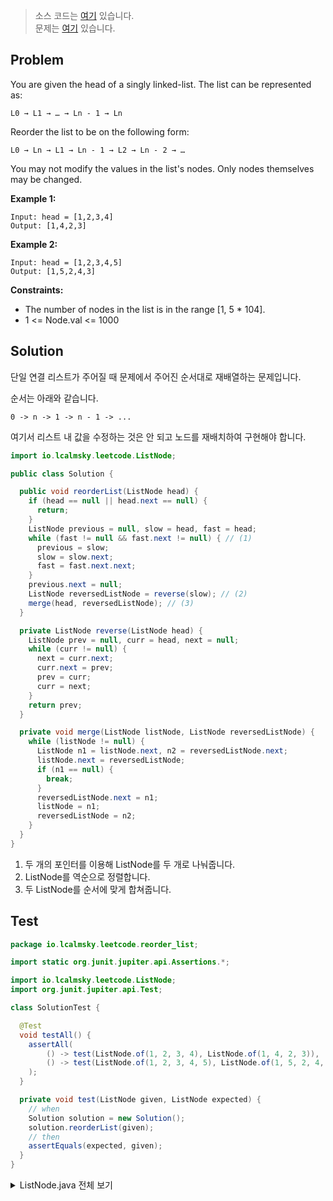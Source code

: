 > 소스 코드는 [여기](https://github.com/lcalmsky/leetcode/blob/master/src/main/java/io/lcalmsky/leetcode/reorder_list/Solution.java) 있습니다.  
> 문제는 [여기](https://github.com/lcalmsky/leetcode/issues/83) 있습니다.

## Problem

You are given the head of a singly linked-list. The list can be represented as:

```
L0 → L1 → … → Ln - 1 → Ln
```
Reorder the list to be on the following form:

```
L0 → Ln → L1 → Ln - 1 → L2 → Ln - 2 → …
```
You may not modify the values in the list's nodes. Only nodes themselves may be changed.



**Example 1:**

```text
Input: head = [1,2,3,4]
Output: [1,4,2,3]
```

**Example 2:**

```text
Input: head = [1,2,3,4,5]
Output: [1,5,2,4,3]
```

**Constraints:**

* The number of nodes in the list is in the range [1, 5 * 104].
* 1 <= Node.val <= 1000

## Solution

단일 연결 리스트가 주어질 때 문제에서 주어진 순서대로 재배열하는 문제입니다.

순서는 아래와 같습니다.

```
0 -> n -> 1 -> n - 1 -> ...
```

여기서 리스트 내 값을 수정하는 것은 안 되고 노드를 재배치하여 구현해야 합니다.

```java
import io.lcalmsky.leetcode.ListNode;

public class Solution {

  public void reorderList(ListNode head) {
    if (head == null || head.next == null) {
      return;
    }
    ListNode previous = null, slow = head, fast = head;
    while (fast != null && fast.next != null) { // (1)
      previous = slow;
      slow = slow.next;
      fast = fast.next.next;
    }
    previous.next = null;
    ListNode reversedListNode = reverse(slow); // (2)
    merge(head, reversedListNode); // (3)
  }

  private ListNode reverse(ListNode head) {
    ListNode prev = null, curr = head, next = null;
    while (curr != null) {
      next = curr.next;
      curr.next = prev;
      prev = curr;
      curr = next;
    }
    return prev;
  }

  private void merge(ListNode listNode, ListNode reversedListNode) {
    while (listNode != null) {
      ListNode n1 = listNode.next, n2 = reversedListNode.next;
      listNode.next = reversedListNode;
      if (n1 == null) {
        break;
      }
      reversedListNode.next = n1;
      listNode = n1;
      reversedListNode = n2;
    }
  }
}
```

1. 두 개의 포인터를 이용해 ListNode를 두 개로 나눠줍니다.
2. ListNode를 역순으로 정렬합니다.
3. 두 ListNode를 순서에 맞게 합쳐줍니다.

## Test

```java
package io.lcalmsky.leetcode.reorder_list;

import static org.junit.jupiter.api.Assertions.*;

import io.lcalmsky.leetcode.ListNode;
import org.junit.jupiter.api.Test;

class SolutionTest {

  @Test
  void testAll() {
    assertAll(
        () -> test(ListNode.of(1, 2, 3, 4), ListNode.of(1, 4, 2, 3)),
        () -> test(ListNode.of(1, 2, 3, 4, 5), ListNode.of(1, 5, 2, 4, 3))
    );
  }

  private void test(ListNode given, ListNode expected) {
    // when
    Solution solution = new Solution();
    solution.reorderList(given);
    // then
    assertEquals(expected, given);
  }
}
```

<details>
<summary>ListNode.java 전체 보기</summary>

```java
package io.lcalmsky.leetcode;

import java.util.Objects;

public class ListNode {
    public int val;
    public ListNode next;

    public ListNode(int val) {
        this.val = val;
    }

    public static ListNode of(int... integers) {
        if (integers == null || integers.length == 0) throw new IllegalArgumentException();

        ListNode head = new ListNode(0);
        ListNode last = head;
        ListNode p;
        for (int integer : integers) {
            p = new ListNode(integer);
            last.next = p;
            last = last.next;
        }

        return head.next;
    }

    @Override
    public String toString() {
        return "ListNode{" +
                "val=" + val +
                ", next=" + next +
                '}';
    }

    @Override
    public boolean equals(Object o) {
        if (this == o) return true;
        if (!(o instanceof ListNode)) return false;
        ListNode listNode = (ListNode) o;
        return val == listNode.val &&
                Objects.equals(next, listNode.next);
    }

    @Override
    public int hashCode() {
        return Objects.hash(val, next);
    }
}
```

</details>